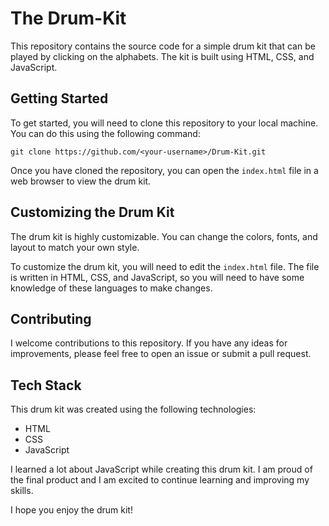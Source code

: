 # The Drum-Kit

This repository contains the source code for a simple drum kit that can be played by clicking on the alphabets. The kit is built using HTML, CSS, and JavaScript.

## Getting Started

To get started, you will need to clone this repository to your local machine. You can do this using the following command:



```
git clone https://github.com/<your-username>/Drum-Kit.git
```


Once you have cloned the repository, you can open the `index.html` file in a web browser to view the drum kit.

## Customizing the Drum Kit

The drum kit is highly customizable. You can change the colors, fonts, and layout to match your own style.

To customize the drum kit, you will need to edit the `index.html` file. The file is written in HTML, CSS, and JavaScript, so you will need to have some knowledge of these languages to make changes.

## Contributing

I welcome contributions to this repository. If you have any ideas for improvements, please feel free to open an issue or submit a pull request.

## Tech Stack

This drum kit was created using the following technologies:

* HTML
* CSS
* JavaScript

I learned a lot about JavaScript while creating this drum kit. I am proud of the final product and I am excited to continue learning and improving my skills.

I hope you enjoy the drum kit!
